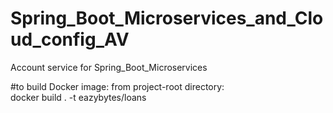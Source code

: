 # Spring_Boot_Microservices_and_Cloud_config_AV
Account service for Spring_Boot_Microservices


#to build Docker image: from project-root directory:  
docker build . -t eazybytes/loans